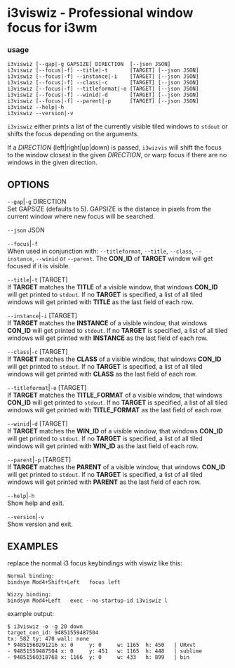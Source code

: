 # i3viswiz - Professional window focus for i3wm 

### usage

```text
i3viswiz [--gap|-g GAPSIZE] DIRECTION  [--json JSON]
i3viswiz [--focus|-f] --title|-t       [TARGET] [--json JSON]
i3viswiz [--focus|-f] --instance|-i    [TARGET] [--json JSON]
i3viswiz [--focus|-f] --class|-c       [TARGET] [--json JSON]
i3viswiz [--focus|-f] --titleformat|-o [TARGET] [--json JSON]
i3viswiz [--focus|-f] --winid|-d       [TARGET] [--json JSON]
i3viswiz [--focus|-f] --parent|-p      [TARGET] [--json JSON]
i3viswiz --help|-h
i3viswiz --version|-v
```

`i3viswiz` either prints a list of the currently visible
tiled windows to `stdout` or shifts the focus depending on
the arguments.  

If a *DIRECTION* (left|right|up|down) is passed, `i3wizvis`
will shift the focus to the window closest in the given
*DIRECTION*, or warp focus if there are no windows in the
given direction.  


OPTIONS
-------

`--gap`|`-g` DIRECTION  
Set GAPSIZE (defaults to 5). GAPSIZE is the distance in
pixels from the current window where new focus will be
searched.  

`--json` JSON  

`--focus`|`-f`  
When used in conjunction with: `--titleformat`, `--title`,
`--class`, `--instance`, `--winid` or `--parent`. The
**CON_ID** of **TARGET** window will get focused if it is
visible.

`--title`|`-t` [TARGET]  
If **TARGET** matches the **TITLE** of a visible window,
that windows  **CON_ID** will get printed to `stdout`. If no
**TARGET** is specified, a list of all tiled windows will
get printed with  **TITLE** as the last field of each row.

`--instance`|`-i` [TARGET]  
If **TARGET** matches the **INSTANCE** of a visible window,
that windows  **CON_ID** will get printed to `stdout`. If no
**TARGET** is specified, a list of all tiled windows will
get printed with  **INSTANCE** as the last field of each
row.

`--class`|`-c` [TARGET]  
If **TARGET** matches the **CLASS** of a visible window,
that windows  **CON_ID** will get printed to `stdout`. If no
**TARGET** is specified, a list of all tiled windows will
get printed with  **CLASS** as the last field of each row.

`--titleformat`|`-o` [TARGET]  
If **TARGET** matches the **TITLE_FORMAT** of a visible
window, that windows  **CON_ID** will get printed to
`stdout`. If no **TARGET** is specified, a list of all tiled
windows will get printed with  **TITLE_FORMAT** as the last
field of each row.

`--winid`|`-d` [TARGET]  
If **TARGET** matches the **WIN_ID** of a visible window,
that windows  **CON_ID** will get printed to `stdout`. If no
**TARGET** is specified, a list of all tiled windows will
get printed with  **WIN_ID** as the last field of each row.


`--parent`|`-p` [TARGET]  
If **TARGET** matches the **PARENT** of a visible window,
that windows  **CON_ID** will get printed to `stdout`. If no
**TARGET** is specified, a list of all tiled windows will
get printed with  **PARENT** as the last field of each row.

`--help`|`-h`  
Show help and exit.

`--version`|`-v`  
Show version and exit.

EXAMPLES
--------
replace the normal i3 focus keybindings with viswiz like
this:  
``` text
Normal binding:
bindsym Mod4+Shift+Left   focus left

Wizzy binding:
bindsym Mod4+Left   exec --no-startup-id i3viswiz l 
```


example output:  
``` text
$ i3viswiz -o -g 20 down
target_con_id: 94851559487504
tx: 582 ty: 470 wall: none
* 94851560291216 x: 0     y: 0     w: 1165  h: 450   | URxvt
- 94851559487504 x: 0     y: 451   w: 1165  h: 448   | sublime
- 94851560318768 x: 1166  y: 0     w: 433   h: 899   | bin
```





